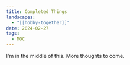 ```yaml
---
title: Completed Things
landscapes:
  - "[[hobby-together]]"
date: 2024-02-27
tags:
  - MOC
---
```

I'm in the middle of this. More thoughts to come.